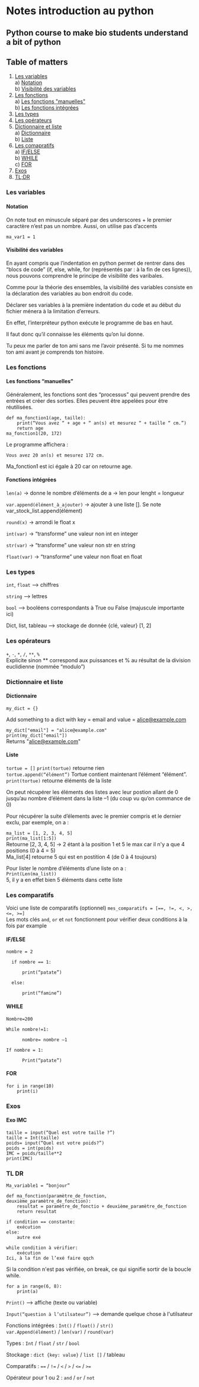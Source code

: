# Notes introduction au python
## Python course to make bio students understand a bit of python

## Table of matters
1. [Les variables](#Les-variables)  
   a) [Notation](#Notation)  
   b) [Visibilité des variables](#Visibilité-des-variables)  
3. [Les fonctions](#Les-fonctions)  
   a) [Les fonctions "manuelles"](#Les-fonctions-"manuelles")  
   b) [Les fonctions intégrées](#Les-fonctions-intégrées)  
4. [Les types](#Les-types)
5. [Les opérateurs](#Les-opérateurs)
6. [Dictionnaire et liste](#Dictionnaire-et-liste)  
   a) [Dictionnaire](#Les-fonctions-"manuelles")  
   b) [Liste](#Les-fonctions-intégrées)  
7. [Les comapratifs](#Les-comparatifs)  
   a) [IF/ELSE](#IF/ELSE)  
   b) [WHILE](#WHILE)  
   c) [FOR](#FOR)  
8. [Exos](#Exos)
9. [TL;DR](#TL-DR)

### Les variables

#### Notation

On note tout en minuscule séparé par des underscores + le premier caractère n’est pas un nombre. Aussi, on utilise pas d’accents  

```ma_var1 = 1```  

#### Visibilité des variables
En ayant compris que l’indentation en python permet de rentrer dans des “blocs de code” (if, else, while, for (représentés par : à la fin de ces lignes)), nous pouvons comprendre le principe de visibilité des varibales. 

Comme pour la théorie des ensembles, la visibilité des variables consiste en la déclaration des variables au bon endroit du code. 

Déclarer ses variables à la première indentation du code et au début du fichier ménera à la limitation d’erreurs. 

En effet, l’interpréteur python exécute le programme de bas en haut. 

Il faut donc qu’il connaisse les éléments qu’on lui donne. 

Tu peux me parler de ton ami sans me l’avoir présenté. Si tu me nommes ton ami avant je comprends ton histoire. 

### Les fonctions 

#### Les fonctions “manuelles” 

Généralement, les fonctions sont des “processus” qui peuvent prendre des entrées 	et créer des sorties. Elles peuvent être appelées pour être réutilisées.  
```
def ma_fonction1(age, taille):
    print(“Vous avez “ + age + “ an(s) et mesurez “ + taille “ cm.”)
    return age
ma_fonction1(20, 172)
```
Le programme affichera :
```
Vous avez 20 an(s) et mesurez 172 cm.
```
Ma_fonction1 est ici égale à 20 car on retourne age.

#### Fonctions intégrées 

```len(a)``` -> donne le nombre d’éléments de a -> len pour lenght = longueur 

```var.append(élément_à_ajouter)``` -> ajouter à une liste []. Se note var_stock_list.append(élément) 

```round(x)``` -> arrondi le float x 

```int(var)``` -> “transforme” une valeur non int en integer 

```str(var)``` -> “transforme” une valeur non str en string 

```float(var)``` -> “transforme” une valeur non float en float 

### Les types 

```int```, ```float```  -->  chiffres 

```string```  -->  lettres 

```bool```  -->  booléens correspondants à True ou False (majuscule importante ici) 

Dict, list, tableau  -->  stockage de donnée {clé, valeur} [1, 2]  

### Les opérateurs

```+```, ```-```, ```*```, ```/```, ```**```, ```%```  
Explicite sinon ** correspond aux puissances et % au résultat de la division euclidienne 		(nommée “modulo”) 

### Dictionnaire et liste

#### Dictionnaire 

```my_dict = {}```

Add something to a dict with key = email and value = alice@example.com 

```my_dict["email"] = "alice@example.com"```  
```print(my_dict["email"])```  
Returns "alice@example.com"

#### Liste 

```tortue = []```
```print(tortue)``` retourne rien  
```tortue.append(“élément”)``` Tortue contient maintenant l’élément “élément”. 
```print(tortue)``` retourne éléments de la liste

On peut récupérer les éléments des listes avec leur postion allant de 0 jusqu’au nombre d’élément dans la liste –1 (du coup vu qu’on commance de 0) 

Pour récupérer la suite d’élements avec le premier compris et le dernier exclu, par exemple, on a : 

```ma_list = [1, 2, 3, 4, 5]```  
```print(ma_list[1:5])```  
Retourne [2, 3, 4, 5] -> 2 étant à la position 1 et 5 le max car il n'y a que 4 positions (0 à 4 = 5)  
Ma_list[4] retourne 5 qui est en postition 4 (de 0 à 4 toujours)  

Pour lister le nombre d’éléments d’une liste on a :  
```Print(Len(ma_list))```  
5, il y a en effet bien 5 éléments dans cette liste 

### Les comparatifs 
Voici une liste de comparatifs (optionnel) 
```mes_comparatifs = [==, !=, <, >, <=, >=]```   
Les mots clés ```and```, ```or``` et ```not``` fonctionnent pour vérifier deux conditions à la fois par example	 

#### IF/ELSE 

```
nombre = 2 

  if nombre == 1:			 

      print(“patate”) 

  else: 

      print(“famine”)
```

#### WHILE 

```
Nombre=200 

While nombre!=1: 

      nombre= nombre –1 

If nombre = 1: 

      Print(“patate”)
```

#### FOR 
```
for i in range(10) 
    print(i) 
```

### Exos 

#### Exo IMC  
```
taille = input(“Quel est votre taille ?”) 
taille = Int(taille) 
poids= input(“Quel est votre poids?”) 
poids = int(poids) 
IMC = poids/taille**2 
print(IMC)
``` 

### TL DR 

```Ma_variable1 = “bonjour”```  

```
def ma_fonction(paramètre_de_fonction, deuxième_paramètre_de_fonction):
	resultat = paramètre_de_fonctio + deuxième_paramètre_de_fonction
	return resultat
```  

```
if condition == constante: 
    exécution 
else: 
    autre exé
```  

```
while condition à vérifier: 
    exécution
Ici, à la fin de l’exé faire qqch
```
Si la condition n'est pas vérifiée, on break, ce qui signifie sortir de la boucle while.

```
for a in range(6, 8):
    print(a)
```   

```Print()```  -->  affiche (texte ou variable) 

```Input(“question à l’utilsateur”)```  -->  demande quelque chose à l'utilsateur

Fonctions intégrées : ```Int()``` / ```float()``` / ```str()```  
```var.Append(élément)``` / ```len(var)``` / ```round(var)``` 

Types : ```Int``` / ```float``` / ```str``` / ```bool```  

Stockage : ```dict {key: value}``` / ```list []``` / tableau   

Comparatifs : ```==``` / ```!=``` / ```<``` / ```>``` / ```<=``` / ```>=```  

Opérateur pour 1 ou 2 : ```and``` / ```or``` / ```not```
